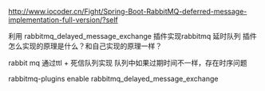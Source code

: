 http://www.iocoder.cn/Fight/Spring-Boot-RabbitMQ-deferred-message-implementation-full-version/?self

利用 rabbitmq_delayed_message_exchange 插件实现rabbitmq 延时队列
插件怎么实现的原理是什么？和自己实现的原理一样？


rabbit mq 通过ttl + 死信队列实现 队列中如果过期时间不一样，存在时序问题

rabbitmq-plugins enable rabbitmq_delayed_message_exchange
